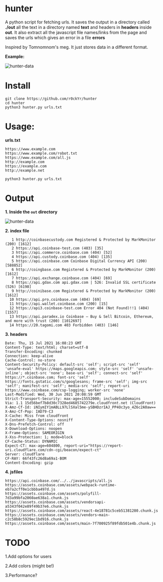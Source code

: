 # hunter
A python script for fetching urls. It saves the output in a directory called **./out** all the text in a directory named **text** and headers in **headers** inside **out**. It also extract all the javascript file names/links from the page and saves the urls which gives an error in a file **errors**

Inspired by Tomnomnom's meg. It just stores data in a different format.

**Example:**

![hunter-data](https://user-images.githubusercontent.com/73944333/125824700-ed315199-11ed-40aa-be1f-698e5791eb51.png)


# Install
```
git clone https://github.com/r0ckYr/hunter
cd hunter
python3 hunter.py urls.txt
```

# Usage:

**urls.txt**
```
https://www.example.com
https://www.example.com/robot.txt
https://www.example.com/all.js
http://example.com
https://example.com
http://example.net
```

```
python3 hunter.py urls.txt
```

# Output
**1. Inside the ```out``` directory**

![hunter-data](https://user-images.githubusercontent.com/73944333/125824700-ed315199-11ed-40aa-be1f-698e5791eb51.png)

**2. index file**
```
   1 http://coinbasecustody.com Registered & Protected by MarkMonitor (200) [1612]
   2 https://api.coinbase-test.com (403) [35]
   3 https://api.commerce.coinbase.com (404) [52]
   4 https://api.custody.coinbase.com (404) [135]
   5 https://api.coinbase.com Coinbase Digital Currency API (200) [588852]
   6 http://coingbase.com Registered & Protected by MarkMonitor (200) [1612]
   7 https://api.exchange.coinbase.com (404) [69]
   8 https://api.gdax.com api.gdax.com | 526: Invalid SSL certificate (526) [6198]
   9 http://coinibase.com Registered & Protected by MarkMonitor (200) [1612]
  10 https://api.pro.coinbase.com (404) [69]
  11 https://api.wallet.coinbase.com (200) [15]
  12 https://api3.coinbase-test.com Error 404 (Not Found)!!1 (404) [1557]
  13 https://api.paradex.io Coinbase – Buy & Sell Bitcoin, Ethereum, and more with trust (200) [1012697]
  14 https://20.tagomi.com 403 Forbidden (403) [146]
```

**3. headers**
```
Date: Thu, 15 Jul 2021 16:08:23 GMT
Content-Type: text/html; charset=utf-8
Transfer-Encoding: chunked
Connection: keep-alive
Cache-Control: no-store
Content-Security-Policy: default-src 'self'; script-src 'self' 'unsafe-eval' https://maps.googleapis.com; style-src 'self' 'unsafe-inline'; object-src 'none'; base-uri 'self'; connect-src 'self' https://*.coinbase.com; font-src 'self' https://fonts.gstatic.com/s/googlesans; frame-src 'self'; img-src 'self'; manifest-src 'self'; media-src 'self'; report-uri https://www.coinbase.com/csp-logging; worker-src 'none'
Last-Modified: Wed, 30 Jun 2021 20:08:59 GMT
Strict-Transport-Security: max-age=15552000; includeSubDomains
Via: 1.1 15d56bef7b8d30c7328ed4685742279e.cloudfront.net (CloudFront)
X-Amz-Cf-Id: iNIymIY1mABLL97LlSXal5me-ySBHDzrIAJ_PP4Oc3yo_4Z6c2A0aw==
X-Amz-Cf-Pop: IAD79-C3
X-Cache: Miss from cloudfront
X-Content-Type-Options: nosniff
X-Dns-Prefetch-Control: off
X-Download-Options: noopen
X-Frame-Options: SAMEORIGIN
X-Xss-Protection: 1; mode=block
CF-Cache-Status: DYNAMIC
Expect-CT: max-age=604800, report-uri="https://report-uri.cloudflare.com/cdn-cgi/beacon/expect-ct"
Server: cloudflare
CF-RAY: 66f43fc26d8a69a1-BOM
Content-Encoding: gzip
```

**4. jsfiles**
```
https://api.coinbase.com/../../javascripts/all.js
https://assets.coinbase.com/assets/webpack-runtime-eb7a2cff0e1cbbba497d.js
https://assets.coinbase.com/assets/polyfill-7d3a99bfa2060ae638a1.chunk.js
https://assets.coinbase.com/assets/vendorsapi-a5343f042e89f49b37e6.chunk.js
https://assets.coinbase.com/assets/react-4e18781c5ceb51381280.chunk.js
https://assets.coinbase.com/assets/vendors~main-c2c58b8c5929ec1bd916.chunk.js
https://assets.coinbase.com/assets/main-7f700925f89fdb501e4b.chunk.js
```

# TODO
1.Add options for users

2.Add colors (might be!)

3.Performance?

